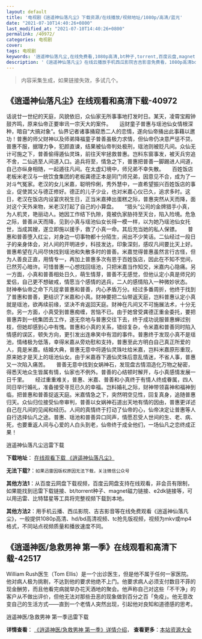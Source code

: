 ```yaml
---
layout: default
title: '电视剧《逍遥神仙落凡尘》下载资源/在线播放/视频地址/1080p/高清/蓝光'
date: "2021-07-10T14:40:26+0800"
last_modified_at: "2021-07-10T14:40:26+0800"
permalink: /40972/
categories: 电视剧
cover:
tags: 电视剧
keywords: '逍遥神仙落凡尘,在线免费看,1080p高清,bt种子,torrent,百度云盘,magnet,磁力链,迅雷下载资源'
description: '《逍遥神仙落凡尘》在线云播放手机西瓜影院吉吉影音免费看，1080p高清bd/hd未删减完整版和tc抢先枪版，mkv/mp4格式，附带bt/torrent种子、magnet/磁力链、百度云盘、网盘资源迅雷下载链接'
---
```


>内容采集生成，如果链接失效，多试几个。


## 《逍遥神仙落凡尘》在线观看和高清下载-40972

话说廿一世纪的天庭，风貌依旧，众仙家无所事事地打发时日。某天，凌霄宝殿钟鼓齐鸣，原来仙帝正要审讯一宗天大的案件。　　运财童子普惠与瑶池仙女情根深种，暗自“大搞对象”。仙界记者诸事捅窥悉二人的恋情，遂向仙帝捅出此事藉以邀功！普惠的师父财神以及师弟降福童子普善虽极力求情，但仙帝仍决意严惩不贷。普惠不服，据理力争，犯颜直谏，结果被仙帝判处极刑，瑶池则被贬凡间。众仙无计可施之下，普善偷得遁仙灵珠，前往天牢拯救普惠。岂料东窗事发，被天兵穷追不舍，二仙逃至人间道入口。追兵将至，情急之下，普惠把普善一脚踢进人间道，自己亦纵身相随，一起遁往凡间。在太虚幻境中，师兄弟不幸失散。　　百姓饭店老板米老汉与一统饮食集团的老板龚德正本是同门师兄弟，因意见不合，成为了一对斗气冤家。老汉的女儿米嘉，聪明伶俐，秀外慧中，一直希望振兴百姓饭店的事业，促使其父与德正修好。德正的儿子少业，也对米嘉心仪已久，追求多时。这日，老汉在饭店内设宴庆祝生日，正当米嘉捧出蛋糕之际，普惠突然从天而降，面对这个天外来物，米老汉打起了自己的小算盘。　　“猎头”公司的金牌猎手小真，为人机灵，艳丽动人。她因工作结下仇隙，竟被仇家胁持至天台，陷入险境。危急之际，普善从天而降，见到小真与瑶池仙女长得一模一样，以为她乃瑶池仙女托世，当成其嫂，遂立即施以援手，救了小真一命。其后充当她的私人保镖。　　普惠和普善堕入红尘，对身边一切事物都十分陌生，闹出不少笑话。二仙经过一段日子的亲身体会，对人间的开明进步，科技发达，印象深刻，感叹凡间要比天上好。　　普惠希望在凡间尽快找到瑶池和失散多时的普善。米嘉觉得普惠虽然言行古怪，但为人善良正直，用情专一，再加上普惠多次有恩于百姓饭店，因此在不知不觉间，已然芳心暗许。可惜普惠一心想找回瑶池，只把米嘉当作知交，米嘉内心隐痛。另一方面，小真和普善相处日久，萌生情芽，普善不无感觉，但他认定小真是师兄的爱侣，自己更不想破戒，情愿当个感情的逃兵，二人的感情陷入一种微妙状态。　　财神奉仙帝之命下凡捉拿普惠和普善，内心矛盾万分。经过多番周折，他终于找到了普惠和普善，更结识了米嘉和小真。财神要把二仙带返天庭，岂料普惠认定小真就是瑶池，欲再续前缘，坚决不肯返回天庭。财神在凡间又不可施展法术，十分无奈。另一方面，小真受到普惠痴缠，苦恼不已。由于她曾受龚德正重金委托，要把普惠弄到一统集团去工作，遂无奈地与普惠交往下去，终于成功说服普惠蝉过别枝，但她却感到心中有愧。普惠和小真的关系，错综复杂，令米嘉和普善同时陷入情感的误区，顿失方向，更引发出连串笑中有泪的事件。普惠终于发现小真不是瑶池，情绪极为低落，幸得米嘉从旁劝慰和支持，普惠至此方明白自己真正所爱的人，竟是米嘉。结婚大典，普惠无意中将遁仙灵珠吐给米嘉，岂料米嘉原形重现，原来她才是天上的瑶池仙女。由于米嘉吞下遁仙灵珠后意乱情迷，不省人事，普惠又一次陷入痛苦。　　普善无意中找到女娲神石，发现盘古情泪造化万物之秘密，得悉天地众生皆属有情，仙家也不例外。普善的心结顿时解开，与小真感情发展一日千里。　　经过重重难关，普惠、米嘉、普善和小真终于有情人终成眷属，四人同日举行婚礼，准备接受寻觅已久的幸福。岂料婚礼之际，财神带领喜神和福神到临，把普惠和普善捉返天庭。米嘉情急之下，突然明空见性，回复真身，追随普惠归天。众仙归位接受仙帝审判，普善以女娲神石道出天地有情的因由，普惠更详述自己在凡间的见闻和经历。人间的真情终于打动了仙帝的心，仙帝决定让普惠等人自行选择仙凡之途。普惠、瑶池和普善异口同声，情愿忍受人世间的生、老、病、死，也要重返人间与心爱的人白头到老，仙帝终于成全他们，一场仙凡之恋终成正果！


逍遥神仙落凡尘迅雷下载

**下载地址**： [在线观看下载 《逍遥神仙落凡尘》](https://www.993dy.com//vod-detail-id-11356.html) 


**无法下载?**：`如果迅雷因版权原因无法下载，关注微信公众号 `

**其他方法1**：从百度云网盘下载视频，百度云网盘支持在线观看，非会员有限制，如果能找到迅雷下载链接、bt/torrent种子、magnet磁力链接、e2dk链接等，可以用迅雷、比特彗星等工具将完整视频下载到本地。

**其他方法2**：用手机云播、西瓜影院、吉吉影音等在线免费观看《逍遥神仙落凡尘》，一般提供1080p高清、hd/bd高清视频、tc抢先版视频，视频为mkv或mp4格式，不同站点视频质量和播放速度不同。


## 《逍遥神医/急救男神 第一季》在线观看和高清下载-42517

William Rush医生（Tom Ellis）是一个出诊医生，但是他不属于任何一家医院。他对病人极为挑剔，不达到他的要求他绝不上门。他要求病人必须支付数目不菲的现金酬劳，而且他看完病就举办花天酒地的聚会。他声称自己对这些「不干净」的客户从不做出评价，但他无法对那些丑恶的现象做到百分之百「免疫」。他无意改变自己的生活方式&mdash;—直到一个老情人突然出现，引起他对良知和道德感的思考。<!---剧情end--->


逍遥神医/急救男神 第一季迅雷下载

**详情查看**： [《逍遥神医/急救男神 第一季》详情介绍](/movie/42517/)， **查看更多**：[本站资源大全](/movie/t/all/)

